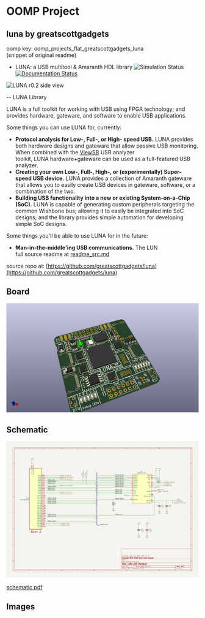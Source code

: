 # OOMP Project  
## luna  by greatscottgadgets  
  
oomp key: oomp_projects_flat_greatscottgadgets_luna  
(snippet of original readme)  
  
  
- LUNA: a USB multitool & Amaranth HDL library ![Simulation Status](https://github.com/greatscottgadgets/luna/workflows/simulations/badge.svg) [![Documentation Status](https://readthedocs.org/projects/luna/badge/?version=latest)](https://luna.readthedocs.io/en/latest/?badge=latest)  
  
![LUNA r0.2 side view](docs/images/board_readme_side.jpg)  
  
-- LUNA Library  
  
LUNA is a full toolkit for working with USB using FPGA technology; and provides hardware, gateware, and software to enable USB applications.  
  
Some things you can use LUNA for, currently:  
  
- **Protocol analysis for Low-, Full-, or High- speed USB.** LUNA provides both hardware designs and gateware that allow passive USB monitoring. When combined with the [ViewSB](https://github.com/usb-tools/viewsb) USB analyzer  
  toolkit, LUNA hardware+gateware can be used as a full-featured USB analyzer.  
- **Creating your own Low-, Full-, High-, or (experimentally) Super- speed USB device.** LUNA provides a collection of Amaranth gateware that allows you to easily create USB devices in gateware, software, or a combination of the two.  
- **Building USB functionality into a new or existing System-on-a-Chip (SoC).** LUNA is capable of generating custom peripherals targeting the common Wishbone bus; allowing it to easily be integrated into SoC designs; and the library provides simple automation for developing simple SoC designs.  
  
Some things you'll be able to use LUNA for in the future:  
  
- **Man-in-the-middle'ing USB communications.** The LUN  
  full source readme at [readme_src.md](readme_src.md)  
  
source repo at: [https://github.com/greatscottgadgets/luna](https://github.com/greatscottgadgets/luna)  
## Board  
  
[![working_3d.png](working_3d_600.png)](working_3d.png)  
## Schematic  
  
[![working_schematic.png](working_schematic_600.png)](working_schematic.png)  
  
[schematic pdf](working_schematic.pdf)  
## Images  
